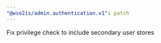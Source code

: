 ```yaml
---
"@wso2is/admin.authentication.v1": patch
---
```


Fix privilege check to include secondary user stores
